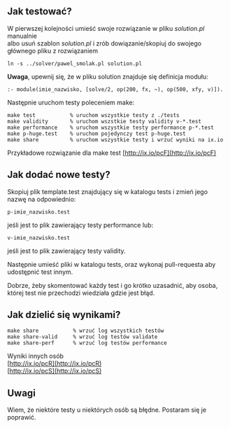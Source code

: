 ## Jak testować?
W pierwszej kolejności umieść swoje rozwiązanie w pliku _solution.pl_ manualnie  
albo usuń szablon _solution.pl_ i zrób dowiązanie/skopiuj do swojego głównego pliku z rozwiązaniem
```
ln -s ../solver/pawel_smolak.pl solution.pl
```
**Uwaga**, upewnij się, że w pliku solution znajduje się definicja modułu:
```
:- module(imie_nazwisko, [solve/2, op(200, fx, ~), op(500, xfy, v)]).
```

Następnie uruchom testy poleceniem make:

```
make test           % uruchom wszystkie testy z ./tests
make validity       % uruchom wszstkie testy validity v-*.test
make performance    % uruchom wszystkie testy performance p-*.test
make p-huge.test    % uruchom pojedynczy test p-huge.test
make share          % uruchom wszystkie testy i wrzuć wyniki na ix.io
```

Przykładowe rozwiązanie dla make test [http://ix.io/pcF](http://ix.io/pcF)

## Jak dodać nowe testy?
Skopiuj plik template.test znajdujący się w katalogu tests i zmień jego nazwę na odpowiednio:
```
p-imie_nazwisko.test
```
jeśli jest to plik zawierający testy performance lub:

```
v-imie_nazwisko.test
```
jeśli jest to plik zawierający testy validity.

Następnie umieść pliki w katalogu tests, oraz wykonaj pull-requesta aby udostępnić
test innym.

Dobrze, żeby skomentować każdy test i go krótko uzasadnić, aby osoba, której test nie
przechodzi wiedziała gdzie jest błąd.

## Jak dzielić się wynikami?
```
make share           % wrzuć log wszystkich testów
make share-valid     % wrzuć log testów validate
make share-perf      % wrzuć log testów performance
```

Wyniki innych osób  
[http://ix.io/pcR](http://ix.io/pcR)  
[http://ix.io/pcS](http://ix.io/pcS)

## Uwagi
Wiem, że niektóre testy u niektórych osób są błędne.
Postaram się je poprawić.
